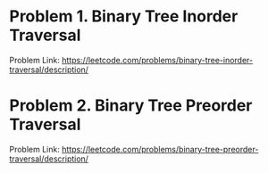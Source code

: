 # Problem 1.  Binary Tree Inorder Traversal

Problem Link: https://leetcode.com/problems/binary-tree-inorder-traversal/description/

# Problem 2. Binary Tree Preorder Traversal

Problem Link: https://leetcode.com/problems/binary-tree-preorder-traversal/description/